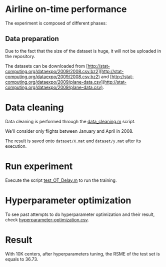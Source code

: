 # Airline on-time performance

The experiment is composed of different phases:

## Data preparation

Due to the fact that the size of the dataset is huge, it will not be uploaded in the repository.

The datasets can be downloaded from [http://stat-computing.org/dataexpo/2009/2008.csv.bz2](http://stat-computing.org/dataexpo/2009/2008.csv.bz2) and [http://stat-computing.org/dataexpo/2009/plane-data.csv](http://stat-computing.org/dataexpo/2009/plane-data.csv).

# Data cleaning

Data cleaning is performed through the [data_cleaning.m](data_cleaning.m) script.

We'll consider only flights between January and April in 2008.

The result is saved onto `dataset/X.mat` and `dataset/y.mat` after its execution.

# Run experiment

Execute the script [test_OT_Delay.m](test_OT_Delay.m) to run the training.

# Hyperparameter optimization

To see past attempts to do hyperparameter optimization and their result, check [hyperparameter-optimization.csv](hyperparameter-optimization.csv). 

# Result
With 10K centers, after hyperparameters tuning, the RSME of the test set is equals to 36.73.